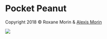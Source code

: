 # Pocket Peanut
Copyright 2018 © Roxane Morin & [ Alexis Morin](https://www.artstation.com/amorin)

[![](https://i.gyazo.com/92ebfad759e5a37a49cebe2221db2da5.png)](https://github.com/moujaune/Pocket-Peanut)